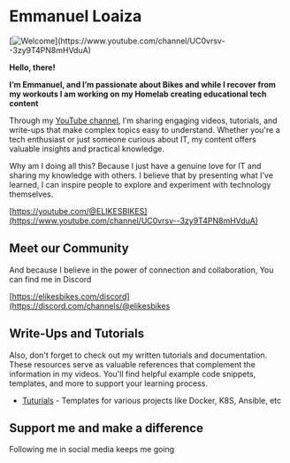 # Emmanuel Loaiza

[![Welcome](https://cnd-prod-1.s3.us-west-004.backblazeb2.com/new-banner4-scaled-for-github.jpg](https://www.idrive.com/idrive/sh/sh?k=l5a8b5e9d6)](https://www.idrive.com/idrive/sh/sh/l5a8b5e9d6))](https://www.youtube.com/channel/UC0vrsv--3zy9T4PN8mHVduA)

**Hello, there!**

**I’m Emmanuel, and I’m passionate about Bikes and while I recover from my workouts I am working on my Homelab creating educational tech content**

Through my [YouTube channel](https://www.youtube.com/channel/UC0vrsv--3zy9T4PN8mHVduA), I’m sharing engaging videos, tutorials, and write-ups that make complex topics easy to understand. Whether you're a tech enthusiast or just someone curious about IT, my content offers valuable insights and practical knowledge.

Why am I doing all this? Because I just have a genuine love for IT and sharing my knowledge with others. I believe that by presenting what I've learned, I can inspire people to explore and experiment with technology themselves.

[https://youtube.com/@ELIKESBIKES](https://www.youtube.com/channel/UC0vrsv--3zy9T4PN8mHVduA)

## Meet our Community

And because I believe in the power of connection and collaboration, You can find me in Discord

[https://elikesbikes.com/discord](https://discord.com/channels/@elikesbikes

## Write-Ups and Tutorials

Also, don't forget to check out my written tutorials and documentation. These resources serve as valuable references that complement the information in my videos. You'll find helpful example code snippets, templates, and more to support your learning process.

- [Tuturials](https://github.com/ecloaiza/tutorials) - Templates for various projects like Docker, K8S, Ansible, etc


## Support me and make a difference

Following me in social media keeps me going


